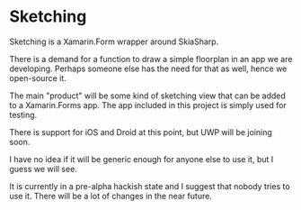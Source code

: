 # Sketching
Sketching is a Xamarin.Form wrapper around SkiaSharp.

There is a demand for a function to draw a simple floorplan in an app we are developing. 
Perhaps someone else has the need for that as well, hence we open-source it. 

The main "product" will be some kind of sketching view that can be added to a Xamarin.Forms app. 
The app included in this project is simply used for testing.

There is support for iOS and Droid at this point, but UWP will be joining soon.

I have no idea if it will be generic enough for anyone else to use it, but I guess we will see.

It is currently in a pre-alpha hackish state and I suggest that nobody tries to use it.
There will be a lot of changes in the near future.


